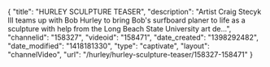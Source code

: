 {
    "title": "HURLEY SCULPTURE TEASER",
    "description": "Artist Craig Stecyk III teams up with Bob Hurley to bring Bob's surfboard planer to life as a sculpture with help from the Long Beach State University art de...",
    "channelid": "158327",
    "videoid": "158471",
    "date_created": "1398292482",
    "date_modified": "1418181330",
    "type": "captivate",
    "layout": "channelVideo",
    "url": "\/hurley\/hurley-sculpture-teaser\/158327-158471"
}